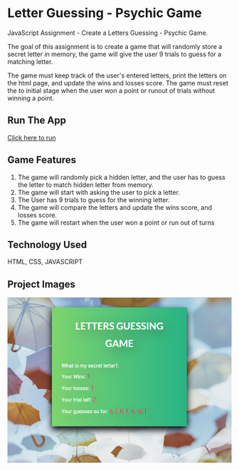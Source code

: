 # Letter Guessing - Psychic Game
JavaScript Assignment - Create a Letters Guessing - Psychic Game.

The goal of this assignment is to create a game that will randomly store a secret letter in memory, the game will give the user 9 trials to guess for a matching letter.

The game must keep track of the user's entered letters, print the letters on the html page, and update the wins and losses score. The game must reset the to initial stage when the user won a point or runout of trials without winning a point. 

## Run The App
[Click here to run](https://monksedo.github.io/PsychicGame/)

## Game Features
1. The game will randomly pick a hidden letter, and the user has to guess the letter to match hidden letter from memory.
2. The game will start with asking the user to pick a letter.
3. The User has 9 trials to guess for the winning letter.
4. The game will compare the letters and update the wins score, and losses score.
5. The game will restart when the user won a point or run out of turns

## Technology Used
HTML, CSS, JAVASCRIPT

## Project Images
![Product Screenshots](assets/images/letterGuessGame.png)